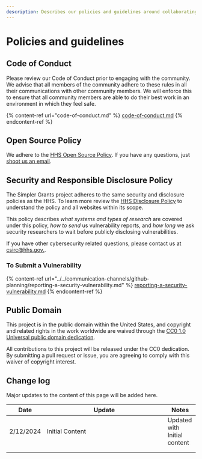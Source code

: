 ```yaml
---
description: Describes our policies and guidelines around collaborating as a community.
---
```


# Policies and guidelines

## Code of Conduct

Please review our Code of Conduct prior to engaging with the community. We advise that all members of the community adhere to these rules in all their communications with other community members. We will enforce this to ensure that all community members are able to do their best work in an environment in which they feel safe.&#x20;

{% content-ref url="code-of-conduct.md" %}
[code-of-conduct.md](code-of-conduct.md)
{% endcontent-ref %}

## Open Source Policy

We adhere to the [HHS Open Source Policy](https://github.com/CMSGov/cms-open-source-policy). If you have any questions, just [shoot us an email](mailto:simpler@grants.gov).

## Security and Responsible Disclosure Policy

The Simpler Grants project adheres to the same security and disclosure policies as the HHS. To learn more review the [HHS Disclosure Policy](https://www.hhs.gov/vulnerability-disclosure-policy/index.html) to understand the policy and all websites within its scope.

This policy describes _what systems and types of research_ are covered under this policy, _how to send_ us vulnerability reports, and _how long_ we ask security researchers to wait before publicly disclosing vulnerabilities.

If you have other cybersecurity related questions, please contact us at [csirc@hhs.gov.](mailto:csirc@hhs.gov).

### To Submit a Vulnerability

{% content-ref url="../../communication-channels/github-planning/reporting-a-security-vulnerability.md" %}
[reporting-a-security-vulnerability.md](../../communication-channels/github-planning/reporting-a-security-vulnerability.md)
{% endcontent-ref %}

## Public Domain

This project is in the public domain within the United States, and copyright and related rights in the work worldwide are waived through the [CC0 1.0 Universal public domain dedication](https://creativecommons.org/publicdomain/zero/1.0/).

All contributions to this project will be released under the CC0 dedication. By submitting a pull request or issue, you are agreeing to comply with this waiver of copyright interest.

## Change log

Major updates to the content of this page will be added here.

<table><thead><tr><th>Date</th><th width="305">Update</th><th>Notes</th></tr></thead><tbody><tr><td>2/12/2024</td><td>Initial Content</td><td>Updated with Initial content</td></tr><tr><td></td><td></td><td></td></tr><tr><td></td><td></td><td></td></tr></tbody></table>

##
